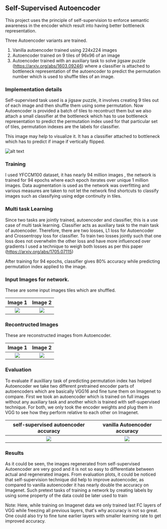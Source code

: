 ## Self-Supervised Autoencoder
This project uses the principle of self-supervision to enforce semantic awareness in the encoder which result into having better bottleneck representation. 

Three Autoencoder variants are trained.
1. Vanilla autoencoder trained using 224x224 images
2. Autoencoder trained on 9 tiles of 96x96 of an image
3. Autoencoder trained with an auxiliary task to solve jigsaw puzzle (https://arxiv.org/abs/1603.09246) where a classifier is attached to bottleneck representation of the autoencoder to predict the permutation number which is used to shuffle tiles of an image. 


### Implementation details
Self-supervised task used is a jigsaw puzzle, it involves creating 9 tiles out of each image and then shuffle them using some permutation. Now Autoencoder is provided a batch of tiles to recontruct them but we also attach a small classifier at the bottleneck which has to use bottleneck representation to predict the permutation index used for that particular set of tiles, permutation indexes are the labels for classifier. 

This image may help to visualize it. It has a classifier attached to bottleneck which has to predict if image if vertically flipped. 

![alt text](https://github.com/SharadGitHub/Self-Supervised-Autoencoder/blob/master/images/img.jpg)


### Training
I used YFCCM100 dataset, it has nearly 94 million images , the network is trained for 94 epochs where each epoch iterates over unique 1 million images. Data augmentation is used as the network was overfitting and various measures are taken to not let the network find shortcuts to classify images such as classifying using edge continuity in tiles. 

### Multi task Learning
Since two tasks are jointly trained, autoencoder and classifier, this is a use case of multi task learning. Classifier acts as auxiliary task to the main task of autoencoder. Therefore, there are two losses, L1 loss for Autoencoder and Crossentropy loss for classifier. To train two losses jointly such that one loss does not overwhelm the other loss and have more influenced over gradients I used a technique to weigh both losses as per this paper  (https://arxiv.org/abs/1705.07115) 

After training for 94 epochs, classifier gives 80% accuracy while predicting permutation index applied to the image.

### Input Images for network.
These are some input images tiles which are shuffled. 

Image 1                    |  Image 2
:-------------------------:|:-------------------------:
![](https://github.com/SharadGitHub/Self-Supervised-Autoencoder/blob/master/Jigsaw%20Task/skeleton/res/saved_test_input/input_grid_rank_6_3907.png)  |  ![](https://github.com/SharadGitHub/Self-Supervised-Autoencoder/blob/master/Jigsaw%20Task/skeleton/res/saved_test_input/input_grid_rank_4_3907.png)


### Recontructed Images
These are reconstructed images from Autoencoder.

Image 1                    |  Image 2
:-------------------------:|:-------------------------:
![](https://github.com/SharadGitHub/Self-Supervised-Autoencoder/blob/master/Jigsaw%20Task/skeleton/res/saved_test_output/output_grid_rank_6_3907.png)  |  ![](https://github.com/SharadGitHub/Self-Supervised-Autoencoder/blob/master/Jigsaw%20Task/skeleton/res/saved_test_output/output_grid_rank_4_3907.png)

### Evaluation
To evaluate if auxilliary task of predicting permutation index has helped Autoencoder we take two different pretrained encoder parts of autoencoders which are basically VGG16 and fine tune them on Imagenet to compare. First we took an autoencoder which is trained on full images without any auxiliary task and another which is trained with self-supervised technique. For both, we only took the encoder weights and plug them in VGG to see how they perform relative to each other on Imagenet. 

self-supervised autoencoder accuracy|  vanilla Autoencoder accuracy
:-------------------------:|:-------------------------:
![](https://github.com/SharadGitHub/Self-Supervised-Autoencoder/blob/master/Imagenet/skeleton/res/plots/static_weight/metric.png)  | ![](https://github.com/SharadGitHub/Self-Supervised-Autoencoder/blob/master/Imagenet/skeleton/res/plots/vanilla_ae/metric.png)

### Results 
As it could be seen, the images regenerated from self-supervised Autoencoder are very good and it is not so easy to differentiate between actual and regenerated images. From evaluation plots, it could be noticed that self-supervision technique did help to improve autoencoder, as compared to vanilla autoencoder it has nearly double the accuracy on Imagenet. Such pretext tasks of training a network by creating labels by using some property of the data could be later used to train  

Note: Here, while training on Imagenet data we only trained last FC layers of VGG while freezing all previous layers, that's why accuracy is not so great. One could also try to fine tune earlier layers with smaller learning rate to get improved accuracy. 

